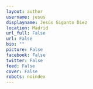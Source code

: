 ```yaml
---
layout: author
username: jesus
displayname: Jesús Giganto Diez
location: Madrid
url_full: False
url: False
bio: ""
picture: False
facebook: False
twitter: False
feed: False
cover: False
robots: noindex
---
```

